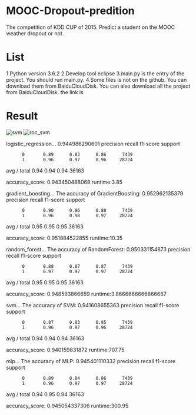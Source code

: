 # MOOC-Dropout-predition
The competition of KDD CUP of 2015. Predict a student on the MOOC weather dropout or not.
# List
1.Python version 3.6.2
2.Develop tool eclipse
3.main.py is the entry of the project. You should run main.py.
4.Some files is not on the github. You can download them from BaiduCloudDisk. You can also download all the project from BaiduCloudDisk.
the link is 
# Result
![svm](https://github.com/Laviyy/MOOC-Dropout-predition/blob/master/picture/svm.png)
![roc_svm](https://github.com/Laviyy/MOOC-Dropout-predition/blob/master/picture/roc_svm.png)

logistic_regression...
0.944986290601
             precision    recall  f1-score   support

          0       0.89      0.83      0.86      7439
          1       0.96      0.97      0.96     28724

avg / total       0.94      0.94      0.94     36163

accuracy_score: 0.943450488068
runtime:3.85

gradient_boosting...
The accuracy of GradientBoosting:
0.952962135379
             precision    recall  f1-score   support

          0       0.90      0.86      0.88      7439
          1       0.96      0.98      0.97     28724

avg / total       0.95      0.95      0.95     36163

accuracy_score: 0.951884522855
runtime:10.35

random_forest...
The accuracy of RandomForest:
0.950331154873
             precision    recall  f1-score   support

          0       0.88      0.87      0.87      7439
          1       0.97      0.97      0.97     28724

avg / total       0.95      0.95      0.95     36163

accuracy_score: 0.948593866659
runtime:3.8666666666666667

svm...
The accuracy of SVM:
0.941608655363
             precision    recall  f1-score   support

          0       0.87      0.83      0.85      7439
          1       0.96      0.97      0.96     28724

avg / total       0.94      0.94      0.94     36163

accuracy_score: 0.940159831872
runtime:707.75

mlp...
The accuracy of MLP:
0.945401110332
             precision    recall  f1-score   support

          0       0.89      0.84      0.86      7439
          1       0.96      0.97      0.97     28724

avg / total       0.94      0.95      0.94     36163

accuracy_score: 0.945054337306
runtime:300.95
